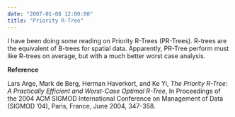 ```yaml
---
date: "2007-01-08 12:00:00"
title: "Priority R-Tree"
---
```




I have been doing some reading on Priority R-Trees (PR-Trees). R-trees are the equivalent of B-trees for spatial data. Apparently, PR-Tree perform must like R-trees on average, but with a much better worst case analysis.

__Reference__

Lars Arge, Mark de Berg, Herman Haverkort, and Ke Yi, <em>The Priority R-Tree: A Practically Efficient and Worst-Case Optimal R-Tree</em>, In Proceedings of the 2004 ACM SIGMOD International Conference on Management of Data (SIGMOD &rsquo;04), Paris, France, June 2004, 347-358. 

